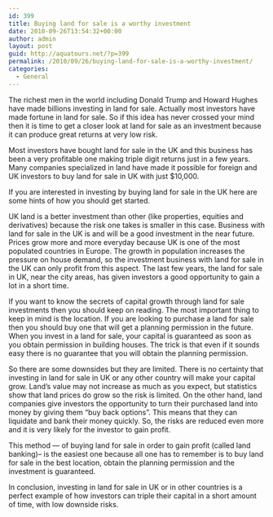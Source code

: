 ```yaml
---
id: 399
title: Buying land for sale is a worthy investment
date: 2010-09-26T13:54:32+00:00
author: admin
layout: post
guid: http://aquatours.net/?p=399
permalink: /2010/09/26/buying-land-for-sale-is-a-worthy-investment/
categories:
  - General
---
```

The richest men in the world including Donald Trump and Howard Hughes have made billions investing in land for sale. Actually most investors have made fortune in land for sale. So if this idea has never crossed your mind then it is time to get a closer look at land for sale as an investment because it can produce great returns at very low risk.

Most investors have bought land for sale in the UK and this business has been a very profitable one making triple digit returns just in a few years. Many companies specialized in land have made it possible for foreign and UK investors to buy land for sale in UK with just $10,000.

If you are interested in investing by buying land for sale in the UK here are some hints of how you should get started.

UK land is a better investment than other (like properties, equities and derivatives) because the risk one takes is smaller in this case. Business with land for sale in the UK is and will be a good investment in the near future. Prices grow more and more everyday because UK is one of the most populated countries in Europe. The growth in population increases the pressure on house demand, so the investment business with land for sale in the UK can only profit from this aspect. The last few years, the land for sale in UK, near the city areas, has given investors a good opportunity to gain a lot in a short time.

If you want to know the secrets of capital growth through land for sale investments then you should keep on reading. The most important thing to keep in mind is the location. If you are looking to purchase a land for sale then you should buy one that will get a planning permission in the future. When you invest in a land for sale, your capital is guaranteed as soon as you obtain permission in building houses. The trick is that even if it sounds easy there is no guarantee that you will obtain the planning permission.

So there are some downsides but they are limited. There is no certainty that investing in land for sale in UK or any other country will make your capital grow. Land’s value may not increase as much as you expect, but statistics show that land prices do grow so the risk is limited. On the other hand, land companies give investors the opportunity to turn their purchased land into money by giving them “buy back options”. This means that they can liquidate and bank their money quickly. So, the risks are reduced even more and it is very likely for the investor to gain profit.

This method &#8212; of buying land for sale in order to gain profit (called land banking)&#8211; is the easiest one because all one has to remember is to buy land for sale in the best location, obtain the planning permission and the investment is guaranteed.
  
In conclusion, investing in land for sale in UK or in other countries is a perfect example of how investors can triple their capital in a short amount of time, with low downside risks.